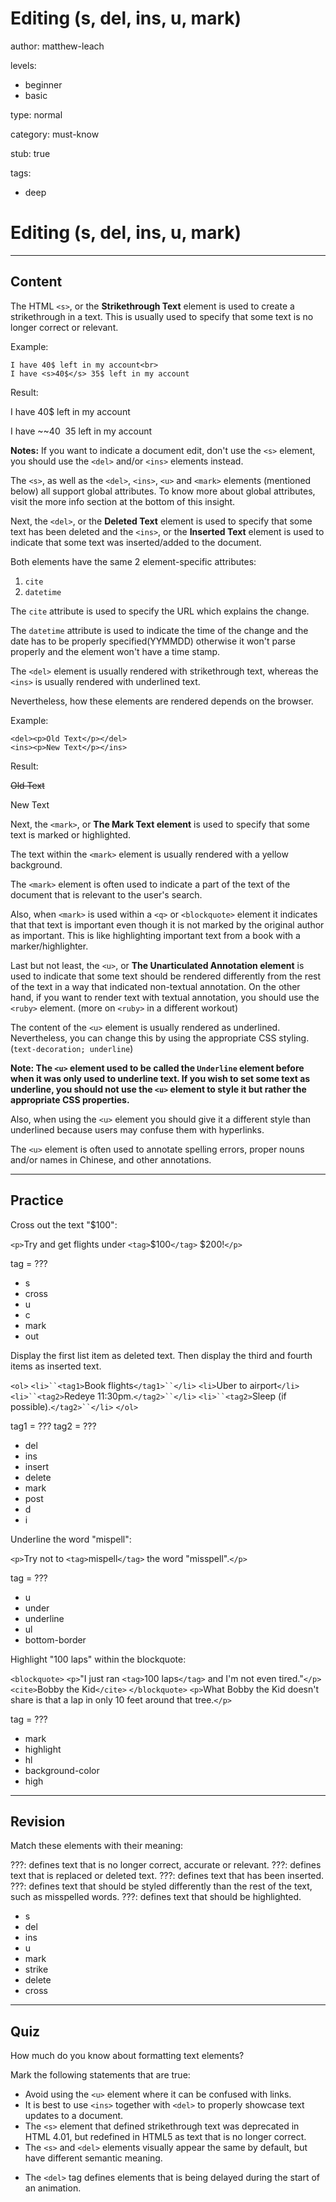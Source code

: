 # Editing (s, del, ins, u, mark)
author: matthew-leach

levels:
  - beginner
  - basic

type: normal

category: must-know

stub: true


tags:
  - deep

# Editing (s, del, ins, u, mark)
---
## Content

The HTML `<s>`,  or the **Strikethrough Text** element is used to create a strikethrough in a text. This is usually used to specify that some text is no longer correct or relevant.

Example:
```
I have 40$ left in my account<br>
I have <s>40$</s> 35$ left in my account
```
Result:

I have 40$ left in my account

I have ~~40$~~ 35$ left in my account

**Notes:** If you want to indicate a document edit, don't use the `<s>` element, you should use the `<del>` and/or `<ins>` elements instead.

The `<s>`, as well as the `<del>`, `<ins>`, `<u>` and `<mark>` elements (mentioned below) all support global attributes. To know more about global attributes, visit the more info section at the bottom of this insight.

Next, the `<del>`, or the **Deleted Text** element is used to specify that some text has been deleted and the `<ins>`, or the **Inserted Text** element is used to indicate that some text was inserted/added to the document.

Both elements have the same 2 element-specific attributes:
  1. `cite`
  2. `datetime`
  
The `cite` attribute is used to specify the URL which explains the change. 

The `datetime` attribute is used to indicate the time of the change and the date has to be properly specified(YYMMDD) otherwise it won't parse properly and the element won't have a time stamp.

The `<del>` element is usually rendered with strikethrough text, whereas the `<ins>` is usually rendered with underlined text. 

Nevertheless, how these elements are rendered depends on the browser.

Example:
```
<del><p>Old Text</p></del>
<ins><p>New Text</p></ins>
```
Result:

~~Old Text~~

New Text

Next, the `<mark>`, or **The Mark Text element** is used to specify that some text is marked or highlighted.

The text within the `<mark>` element is usually rendered with a yellow background.

The `<mark>` element is often used to indicate a part of the text of the document that is relevant to the user's search.

Also, when `<mark>` is used within a `<q>` or `<blockquote>` element it indicates that that text is important even though it is not marked by the original author as important. This is like highlighting important text from a book with a marker/highlighter.

Last but not least, the `<u>`, or **The Unarticulated Annotation element** is used to indicate that some text should be rendered differently from the rest of the text in a way that indicated non-textual annotation. On the other hand, if you want to render text with textual annotation, you should use the `<ruby>` element. (more on `<ruby>` in a different workout) 

The content of the `<u>` element is usually rendered as underlined. Nevertheless, you can change this by using the appropriate CSS styling. (`text-decoration; underline`)

**Note: The `<u>` element used to be called the `Underline` element before when it was only used to underline text. If you wish to set some text as underline, you should not use the `<u>` element to style it but rather the appropriate CSS properties.**

Also, when using the `<u>` element you should give it a different style than underlined because users may confuse them with hyperlinks.

The `<u>` element is often used to annotate spelling errors, proper nouns and/or names in Chinese, and other annotations.

---
## Practice

Cross out the text "$100": 

`<p>`Try and get flights under `<tag>`$100`</tag>` $200!`</p>`

tag = ???

* s
* cross
* u
* c
* mark
* out

Display the first list item as deleted text.
Then display the third and fourth items as inserted text.

`<ol>`
  `<li>``<tag1>`Book flights`</tag1>``</li>`
  `<li>`Uber to airport`</li>`
  `<li>``<tag2>`Redeye 11:30pm.`</tag2>``</li>`
  `<li>``<tag2>`Sleep (if possible).`</tag2>``</li>`
`</ol>`

tag1 = ???
tag2 = ???

* del
* ins
* insert
* delete
* mark
* post
* d
* i

Underline the word "mispell": 

`<p>`Try not to `<tag>`mispell`</tag>` the word "misspell".`</p>`

tag = ???

* u
* under
* underline
* ul
* bottom-border

Highlight "100 laps" within the blockquote: 

`<blockquote>`
`<p>`"I just ran `<tag>`100 laps`</tag>` and I'm not even tired."`</p>`
`<cite>`Bobby the Kid`</cite>`
`</blockquote>`
`<p>`What Bobby the Kid doesn't share is that a lap in only 10 feet around that tree.`</p>`

tag = ???

* mark
* highlight
* hl
* background-color
* high

---
## Revision

Match these elements with their meaning: 

???: defines text that is no longer correct, accurate or relevant.
???: defines text that is replaced or deleted text.
???: defines text that has been inserted.
???: defines text that should be styled differently than the rest of the text, such as misspelled words. 
???: defines text that should be highlighted.

* s
* del
* ins
* u
* mark
* strike
* delete
* cross

---
## Quiz

How much do you know about formatting text elements?

Mark the following statements that are true: 

+ Avoid using the `<u>` element where it can be confused with links. 
+ It is best to use `<ins>` together with `<del>` to properly showcase text updates to a document. 
+ The `<s>` element that defined strikethrough text was deprecated in HTML 4.01, but redefined in HTML5 as text that is no longer correct. 
+  The `<s>` and `<del>` elements visually appear the same by default, but have different semantic meaning. 
- The `<del>` tag defines elements that is being delayed during the start of an animation.


